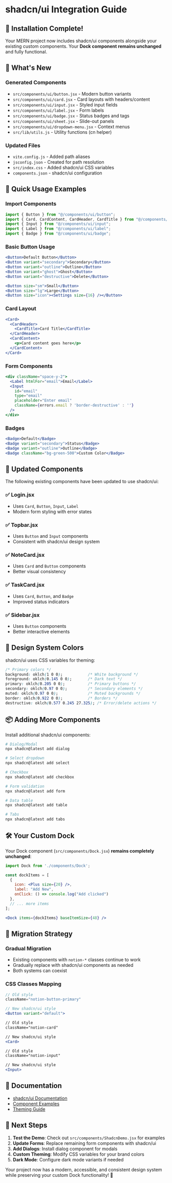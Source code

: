 # shadcn/ui Integration Guide

## 🎉 Installation Complete!

Your MERN project now includes shadcn/ui components alongside your existing custom components. Your **Dock component remains unchanged** and fully functional.

## 📁 What's New

### Generated Components
- `src/components/ui/button.jsx` - Modern button variants
- `src/components/ui/card.jsx` - Card layouts with headers/content
- `src/components/ui/input.jsx` - Styled input fields
- `src/components/ui/label.jsx` - Form labels
- `src/components/ui/badge.jsx` - Status badges and tags
- `src/components/ui/sheet.jsx` - Slide-out panels
- `src/components/ui/dropdown-menu.jsx` - Context menus
- `src/lib/utils.js` - Utility functions (cn helper)

### Updated Files
- `vite.config.js` - Added path aliases
- `jsconfig.json` - Created for path resolution
- `src/index.css` - Added shadcn/ui CSS variables
- `components.json` - shadcn/ui configuration

## 🚀 Quick Usage Examples

### Import Components
```jsx
import { Button } from "@/components/ui/button";
import { Card, CardContent, CardHeader, CardTitle } from "@/components/ui/card";
import { Input } from "@/components/ui/input";
import { Label } from "@/components/ui/label";
import { Badge } from "@/components/ui/badge";
```

### Basic Button Usage
```jsx
<Button>Default Button</Button>
<Button variant="secondary">Secondary</Button>
<Button variant="outline">Outline</Button>
<Button variant="ghost">Ghost</Button>
<Button variant="destructive">Delete</Button>

<Button size="sm">Small</Button>
<Button size="lg">Large</Button>
<Button size="icon"><Settings size={16} /></Button>
```

### Card Layout
```jsx
<Card>
  <CardHeader>
    <CardTitle>Card Title</CardTitle>
  </CardHeader>
  <CardContent>
    <p>Card content goes here</p>
  </CardContent>
</Card>
```

### Form Components
```jsx
<div className="space-y-2">
  <Label htmlFor="email">Email</Label>
  <Input 
    id="email" 
    type="email" 
    placeholder="Enter email"
    className={errors.email ? 'border-destructive' : ''}
  />
</div>
```

### Badges
```jsx
<Badge>Default</Badge>
<Badge variant="secondary">Status</Badge>
<Badge variant="outline">Outline</Badge>
<Badge className="bg-green-500">Custom Color</Badge>
```

## 🎨 Updated Components

The following existing components have been updated to use shadcn/ui:

### ✅ Login.jsx
- Uses `Card`, `Button`, `Input`, `Label`
- Modern form styling with error states

### ✅ Topbar.jsx
- Uses `Button` and `Input` components
- Consistent with shadcn/ui design system

### ✅ NoteCard.jsx
- Uses `Card` and `Button` components
- Better visual consistency

### ✅ TaskCard.jsx
- Uses `Card`, `Button`, and `Badge`
- Improved status indicators

### ✅ Sidebar.jsx
- Uses `Button` components
- Better interactive elements

## 🔧 Design System Colors

shadcn/ui uses CSS variables for theming:

```css
/* Primary colors */
background: oklch(1 0 0);           /* White background */
foreground: oklch(0.145 0 0);       /* Dark text */
primary: oklch(0.205 0 0);          /* Primary buttons */
secondary: oklch(0.97 0 0);         /* Secondary elements */
muted: oklch(0.97 0 0);             /* Muted backgrounds */
border: oklch(0.922 0 0);           /* Borders */
destructive: oklch(0.577 0.245 27.325); /* Error/delete actions */
```

## 📦 Adding More Components

Install additional shadcn/ui components:

```bash
# Dialog/Modal
npx shadcn@latest add dialog

# Select dropdown
npx shadcn@latest add select

# Checkbox
npx shadcn@latest add checkbox

# Form validation
npx shadcn@latest add form

# Data table
npx shadcn@latest add table

# Tabs
npx shadcn@latest add tabs
```

## 🛠 Your Custom Dock

Your Dock component (`src/components/Dock.jsx`) **remains completely unchanged**:

```jsx
import Dock from './components/Dock';

const dockItems = [
  {
    icon: <Plus size={20} />,
    label: "Add New",
    onClick: () => console.log("Add clicked")
  },
  // ... more items
];

<Dock items={dockItems} baseItemSize={48} />
```

## 🔄 Migration Strategy

### Gradual Migration
- Existing components with `notion-*` classes continue to work
- Gradually replace with shadcn/ui components as needed
- Both systems can coexist

### CSS Classes Mapping
```jsx
// Old style
className="notion-button-primary"

// New shadcn/ui style  
<Button variant="default">

// Old style
className="notion-card"

// New shadcn/ui style
<Card>

// Old style
className="notion-input"

// New shadcn/ui style
<Input>
```

## 📖 Documentation

- [shadcn/ui Documentation](https://ui.shadcn.com)
- [Component Examples](https://ui.shadcn.com/docs/components/button)
- [Theming Guide](https://ui.shadcn.com/docs/theming)

## 🎯 Next Steps

1. **Test the Demo**: Check out `src/components/ShadcnDemo.jsx` for examples
2. **Update Forms**: Replace remaining form components with shadcn/ui
3. **Add Dialogs**: Install dialog component for modals
4. **Custom Theming**: Modify CSS variables for your brand colors
5. **Dark Mode**: Configure dark mode variants if needed

Your project now has a modern, accessible, and consistent design system while preserving your custom Dock functionality! 🚀
